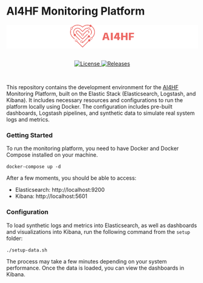 # AI4HF Monitoring Platform

<div align="center" style="background-color: white">
  <a href="https://www.ai4hf.com/">
    <img height="60px" src="assets/ai4hf_logo.svg" alt="AI4HF Project"/>
  </a>
</div>

<br/>

<p align="center">
  <a href="https://github.com/AI4HF/monitoring-platform">
    <img src="https://img.shields.io/github/license/AI4HF/monitoring-platform" alt="License">
  </a>
  <a href="https://github.com/AI4HF/monitoring-platform/releases">
    <img src="https://img.shields.io/github/v/release/AI4HF/monitoring-platform" alt="Releases">
  </a>
</p>

<br/>

This repository contains the development environment for the [AI4HF](https://www.ai4hf.com/) Monitoring Platform, built on the Elastic Stack 
(Elasticsearch, Logstash, and Kibana). It includes necessary resources and configurations to run the platform locally 
using Docker. The configuration includes pre-built dashboards, Logstash pipelines, and synthetic data to simulate real 
system logs and metrics.

### Getting Started
To run the monitoring platform, you need to have Docker and Docker Compose installed on your machine. 
````
docker-compose up -d
````

After a few moments, you should be able to access:

* Elasticsearch: http://localhost:9200
* Kibana: http://localhost:5601


### Configuration

To load synthetic logs and metrics into Elasticsearch, as well as dashboards and visualizations into Kibana, 
run the following command from the `setup` folder:

````
./setup-data.sh
````

The process may take a few minutes depending on your system performance. Once the data is loaded, you can view the 
dashboards in Kibana.
